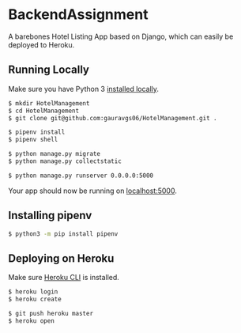 # BackendAssignment

A barebones Hotel Listing App based on Django, which can easily be deployed to Heroku.

## Running Locally

Make sure you have Python 3 [installed locally](http://install.python-guide.org).

```sh
$ mkdir HotelManagement
$ cd HotelManagement
$ git clone git@github.com:gauravgs06/HotelManagement.git .

$ pipenv install
$ pipenv shell

$ python manage.py migrate
$ python manage.py collectstatic

$ python manage.py runserver 0.0.0.0:5000
```

Your app should now be running on [localhost:5000](http://localhost:5000/).

## Installing pipenv

```sh
$ python3 -m pip install pipenv
```

## Deploying on Heroku

Make sure [Heroku CLI](https://devcenter.heroku.com/articles/heroku-cli#download-and-install) is installed.

```sh
$ heroku login
$ heroku create

$ git push heroku master
$ heroku open
```
